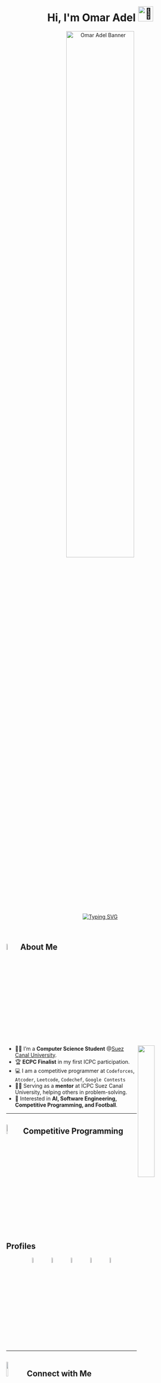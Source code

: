 <h1 align="center">
  Hi, I'm Omar Adel
  <img src="https://media.giphy.com/media/hvRJCLFzcasrR4ia7z/giphy.gif" width="40px" alt="👋"/>
</h1>

<p align="center">
  <img src="https://i.postimg.cc/NMqm4Ln2/Omar-Adel-8-25-2025-2.png" width="60%" alt="Omar Adel Banner"/>
</p>



<p align="center">
  <a href="https://git.io/typing-svg">
    <img src="https://readme-typing-svg.demolab.com?font=Fira+Code&size=28&pause=1000&color=D2A306&center=true&vCenter=true&random=false&width=800&lines=CS+Student+@+Suez+Canal+University;ECPC+Finalist+%F0%9F%8F%86" alt="Typing SVG" />
  </a>
</p>



<br>

## <img src="https://i.pinimg.com/originals/3f/7e/4e/3f7e4eff7c96e9fe4b8b4b1ff3f7bdb5.gif" width=6.5%> About Me  

<img align="right" src="https://github.com/7oSkaaa/7oSkaaa/blob/main/Images/Right_Side.gif?raw=true" width=30%>

- 👨‍💻 I’m a **Computer Science Student** @[Suez Canal University](http://suez.edu.eg/ar/).  
- 🏆 **ECPC Finalist** in my first ICPC participation.  
- 💻 I am a competitive programmer at `Codeforces`, `Atcoder`, `Leetcode`, `Codechef`, `Google Contests`  
- 👨‍🏫 Serving as a **mentor** at ICPC Suez Canal University, helping others in problem-solving.  
- 🚀 Interested in **AI, Software Engineering, Competitive Programming, and  Football**.
  

---

## <img src="https://media4.giphy.com/media/dMLmQfCO7lCA2gX3tw/giphy.gif" width=8%> Competitive Programming Profiles  

<div align="center">
  <a href="https://codeforces.com/profile/mora1972"><img src="https://img.icons8.com/external-tal-revivo-shadow-tal-revivo/50/000000/external-codeforces-programming-competitions-and-contests-programming-community-logo-shadow-tal-revivo.png" width=6% alt="Codeforces"/></a>
  &emsp; 
  <a href="https://leetcode.com/u/OmarAdelll/"><img src="https://img.icons8.com/external-tal-revivo-shadow-tal-revivo/50/000000/external-level-up-your-coding-skills-and-quickly-land-a-job-logo-shadow-tal-revivo.png" width=6% alt="LeetCode"/></a>
  &emsp; 
  <a href="https://atcoder.jp/users/mora1972"><img src="https://i.ibb.co/Q9WSjDB/logo.png" width=6% alt="AtCoder"/></a>
  &emsp; 
  <a href="https://www.codechef.com/users/mora1972"><img src="https://img.icons8.com/color/50/000000/codechef.png" width=6% alt="CodeChef"/></a>
  &emsp; 
  <a href="https://icpc.global/private/person/1215831/ICPCID"><img src="https://i.ibb.co/6J0r7rW/Daco-5610880.png" width=6% alt="ICPC"/></a>
</div>

---

## <img src="https://github.com/7oSkaaa/7oSkaaa/blob/main/Images/Connect-with-me.gif?raw=true" width="10%"> Connect with Me  

<p align="center">
  <a href="mailto:OmarAdel.connect@gmail.com"><img src="https://img.shields.io/badge/Gmail-%23EA4335.svg?style=plastic&logo=gmail&logoColor=white"/></a>
  <a href="https://www.linkedin.com/in/omar4del"><img src="https://img.shields.io/badge/LinkedIn-%230A66C2.svg?style=plastic&logo=linkedin&logoColor=white"/></a>
  <a href="https://www.facebook.com/omar.adel.629232?locale=ar_AR"><img src="https://img.shields.io/badge/Facebook-%231877F2.svg?style=plastic&logo=facebook&logoColor=white"/></a>
  <a href="https://www.instagram.com/_.omar.adel._/"><img src="https://img.shields.io/badge/Instagram-%23E4405F.svg?style=plastic&logo=instagram&logoColor=white"/></a>
  <a href="https://github.com/OMar-Adelll"><img src="https://img.shields.io/badge/GitHub-%23181717.svg?style=plastic&logo=github&logoColor=white"/></a>
  <a href="https://www.youtube.com/@YOURCHANNEL"><img src="https://img.shields.io/badge/YouTube-%23FF0000.svg?style=plastic&logo=youtube&logoColor=white"/></a>
  <a href="https://x.com/omar4del"><img src="https://img.shields.io/badge/X-%23000000.svg?style=plastic&logo=x&logoColor=white"/></a>
</p>


---

## <img src="https://media2.giphy.com/media/QssGEmpkyEOhBCb7e1/giphy.gif?cid=ecf05e47a0n3gi1bfqntqmob8g9aid1oyj2wr3ds3mg700bl&rid=giphy.gif" width ="3%"> My Skills

### <img src = "https://github.com/7oSkaaa/7oSkaaa/blob/main/Images/Programming_Languages.gif?raw=true" width=5%> Programming languages

<p align="center"> 
  &emsp; 
  <a href="https://www.cprogramming.com/" target="_blank"> 
    <img alt="C" src="https://img.shields.io/badge/C%20-%232370ED.svg?style=plastic&logo=c&logoColor=white">
  </a> 
  &emsp;
  <a href="https://www.w3schools.com/cpp/" target="_blank"> 
    <img alt="C++" src="https://img.shields.io/badge/C++%20-%2300599C.svg?style=plastic&logo=c%2B%2B&logoColor=white">
  </a> 
  &emsp;
   <a href="https://www.python.org" target="_blank">
    <img alt="Python" src="https://img.shields.io/badge/Python%20-%2314354C.svg?style=plastic&logo=python&logoColor=white">
  </a>
</p>

### <img src = "https://github.com/7oSkaaa/7oSkaaa/blob/main/Images/Front_End.gif?raw=true" width=5%>  Frontend Development
<p align="center"> 
  &emsp; 
  <a href="https://www.w3.org/html/" target="_blank"> 
   <img alt="HTML" src="https://img.shields.io/badge/HTML5%20-%23E34F26.svg?style=plastic&logo=html5&logoColor=white">
  </a>   
  &emsp;
  <a href="https://www.w3schools.com/css/" target="_blank">
    <img alt="CSS" src="https://img.shields.io/badge/CSS%20-%231572B6.svg?style=plastic&logo=css3&logoColor=white">
  </a> 
</p>

 ### <img src = "https://github.com/7oSkaaa/7oSkaaa/blob/main/Images/Software_Tools.gif?raw=true" width=5%>  Software & Tools
 
<p align="center">
  &emsp;
    <a href="#"><img alt="Git" src="https://img.shields.io/badge/Git%20-%23F05033.svg?style=plastic&logo=git&logoColor=white"></a>
  &emsp;
    <a href="#"><img alt="GitHub" src="https://img.shields.io/badge/github-%23181717.svg?style=plastic&logo=github&logoColor=white"></a>
  &emsp;
    <a href="#"><img alt="Google Sheets" src="https://img.shields.io/badge/Google%20Sheets%20-%2334A853.svg?style=plastic&logo=google%20sheets&logoColor=white"></a>
 &emsp;
    <a href="#"><img alt="Stack Overflow" src="https://img.shields.io/badge/-Stack%20Overflow-FE7A16?style=plastic&logo=stack-overflow&logoColor=white"></a>
  &emsp;
    <a href="#"><img alt="Geekf For Geeks" src="https://img.shields.io/badge/geeksforgeeks-%230F9D58.svg?style=plastic&logo=geeksforgeeks&logoColor=white"></a>
</p>

 ### <img src = "https://github.com/7oSkaaa/7oSkaaa/blob/main/Images/IDEs.gif?raw=true" width=5%> IDEs
 
<p align="center">
  &emsp;
    <a href="#"><img alt="Visual Studio Code" src="https://img.shields.io/badge/Visual%20Studio%20Code-0078d7.svg?style=plastic&logo=visual-studio-code&logoColor=white"></a>
  &emsp;
    <a href="#"><img alt="JetBrain" src="https://img.shields.io/badge/jetbrains-%23000000.svg?style=plastic&logo=jetbrains&logoColor=white" /></a>
  &emsp;
    <a href="#"><img alt="Visual Studio" src="https://img.shields.io/badge/Visual%20Studio-5C2D91.svg?&style=plastic&logo=visual-studio&logoColor=white" /></a>
</p>

 ### <img src = "https://github.com/7oSkaaa/7oSkaaa/blob/main/Images/CP_PS.gif?raw=true" width=5%> Competitive Programming & Problem Solving
 
<p align="center">
  &emsp;
    <a href="#"><img alt = "Codeforces" src="https://img.shields.io/badge/codeforces%20-%231F8ACB.svg?style=plastic&logo=codeforces&logoColor=white" /></a>	
  &emsp;
    <a href="#"><img alt = "Leetcode" src="https://img.shields.io/badge/leetcode%20-%23FFA116.svg?style=plastic&logo=leetcode&logoColor=black" /></a>
  &emsp;
    <a href="#"><img alt = "Huckerrank" src="https://img.shields.io/badge/hackerrank-%232EC866.svg?style=plastic&logo=hackerrank&logoColor=white" /></a>
  &emsp;
    <a href="#"><img alt = "CodeChef" src="https://img.shields.io/badge/codechef-%235B4638.svg?style=plastic&logo=codechef&logoColor=white" /></a>
  &emsp;
    <a href="#"><img alt = "Google" src="https://img.shields.io/badge/google-%234285F4.svg?style=plastic&logo=google&logoColor=white" /></a>
</p>

 ### <img src = "https://github.com/7oSkaaa/7oSkaaa/blob/main/Images/OS.gif?raw=true" width=5%>  Operating Systems
 
<p align="center">
  &emsp;
    <a href="#"><img src="https://img.shields.io/badge/Linux-FCC624?style=plastic&logo=linux&logoColor=black"></a>
  &emsp;
    <a href="#"><img src="https://img.shields.io/badge/Windows-0078D6?style=plastic&logo=windows&logoColor=white"></a>
</p>

<br> 

---


## <img src="https://media1.giphy.com/media/v1.Y2lkPTc5MGI3NjExYzFhYzJkMmQ2MWQ3ZGY3MDhjZTE3MDI2Mzk3NzE1OWQyZTRlMmYwMCZjdD1z/iY8CRBdQXODJSCERIr/giphy.gif" width=5% valign="bottom"> Github Stats	
</details>
	
<details><summary><h3> :open_file_folder: My Repositories </h3></summary>

----
	

</details>

</br></br>
